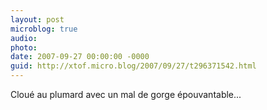 ```yaml
---
layout: post
microblog: true
audio: 
photo: 
date: 2007-09-27 00:00:00 -0000
guid: http://xtof.micro.blog/2007/09/27/t296371542.html
---
```

Cloué au plumard avec un mal de gorge épouvantable...
